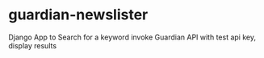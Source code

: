 # guardian-newslister
Django App to Search for a keyword invoke Guardian API with test api key, display results

